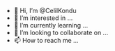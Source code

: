 - 👋 Hi, I’m @CelilKondu
- 👀 I’m interested in ...
- 🌱 I’m currently learning ...
- 💞️ I’m looking to collaborate on ...
- 📫 How to reach me ...

<!---
CelilKondu/CelilKondu is a ✨ special ✨ repository because its `README.md` (this file) appears on your GitHub profile.
You can click the Preview link to take a look at your changes.
--->
